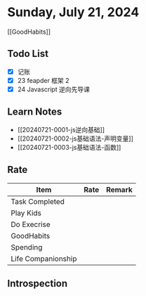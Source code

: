 # Sunday, July 21, 2024

[[GoodHabits]]

## Todo List

- [x] 记账
- [x] 23 feapder 框架 2
- [x] 24 Javascript 逆向先导课

## Learn Notes

- [[20240721-0001-js逆向基础]]
- [[20240721-0002-js基础语法-声明变量]]
- [[20240721-0003-js基础语法-函数]]

## Rate

| Item               | Rate | Remark |
| ------------------ | ---- | ------ |
| Task Completed     |      |        |
| Play Kids          |      |        |
| Do Execrise        |      |        |
| GoodHabits         |      |        |
| Spending           |      |        |
| Life Companionship |      |        |

## Introspection
